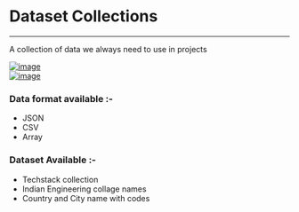 <h1> Dataset Collections </h1>
<hr>
<p>A collection of data we always need to use in projects</p>


[![image](https://img.shields.io/badge/git-%23F05033.svg?style=for-the-badge&logo=git&logoColor=white)](https://github.com/)
<br>
[![image](https://img.shields.io/badge/github-%23121011.svg?style=for-the-badge&logo=github&logoColor=white)](https://github.com/)

### Data format available :-
- JSON
- CSV
- Array

### Dataset Available :-
- Techstack collection
- Indian Engineering collage names
- Country and City name with codes
